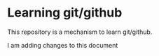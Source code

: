# Learning git/github

This repository is a mechanism to learn git/github.

I am adding changes to this document 
